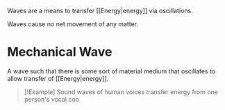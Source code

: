 Waves are a means to transfer [[Energy|energy]] via oscillations.

Waves cause no net movement of any matter.

# Mechanical Wave
A wave such that there is some sort of material medium that oscillates to allow transfer of [[Energy|energy]].

> [!Example]
> Sound waves of human voices transfer energy from one person's vocal coo